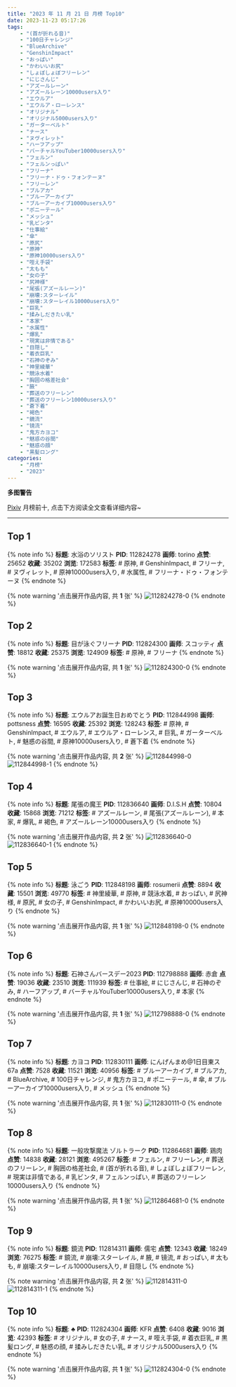 ```yaml
---
title: "2023 年 11 月 21 日 月榜 Top10"
date: 2023-11-23 05:17:26
tags:
    - "(首が折れる音)"
    - "100日チャレンジ"
    - "BlueArchive"
    - "GenshinImpact"
    - "おっぱい"
    - "かわいいお尻"
    - "しょぼしょぼフリーレン"
    - "にじさんじ"
    - "アズールレーン"
    - "アズールレーン10000users入り"
    - "エウルア"
    - "エウルア・ローレンス"
    - "オリジナル"
    - "オリジナル5000users入り"
    - "ガーターベルト"
    - "ナース"
    - "ヌヴィレット"
    - "ハーフアップ"
    - "バーチャルYouTuber10000users入り"
    - "フェルン"
    - "フェルンっぱい"
    - "フリーナ"
    - "フリーナ・ドゥ・フォンテーヌ"
    - "フリーレン"
    - "ブルアカ"
    - "ブルーアーカイブ"
    - "ブルーアーカイブ10000users入り"
    - "ポニーテール"
    - "メッシュ"
    - "乳ビンタ"
    - "仕事絵"
    - "傘"
    - "原尻"
    - "原神"
    - "原神10000users入り"
    - "咥え手袋"
    - "太もも"
    - "女の子"
    - "尻神様"
    - "尾張(アズールレーン)"
    - "崩壊:スターレイル"
    - "崩壊:スターレイル10000users入り"
    - "巨乳"
    - "揉みしだきたい乳"
    - "本家"
    - "水属性"
    - "爆乳"
    - "現実は非情である"
    - "目隠し"
    - "着衣巨乳"
    - "石神のぞみ"
    - "神里綾華"
    - "競泳水着"
    - "胸囲の格差社会"
    - "腋"
    - "葬送のフリーレン"
    - "葬送のフリーレン10000users入り"
    - "蒼下着"
    - "褐色"
    - "鏡流"
    - "镜流"
    - "鬼方カヨコ"
    - "魅惑の谷間"
    - "魅惑の顔"
    - "黒髪ロング"
categories:
    - "月榜"
    - "2023"
---
```


<i class="fa fa-triangle-exclamation"></i>**多图警告**<i class="fa fa-triangle-exclamation"></i>

[Pixiv](https://www.pixiv.net/) 月榜前十, 点击下方阅读全文查看详细内容~

<!-- more -->

---

## Top 1

{% note info %}
**标题**: 水浴のソリスト
**PID**: 112824278 **画师**: torino
**点赞**: 25652 **收藏**: 35202 **浏览**: 172583
**标签**: # 原神, # GenshinImpact, # フリーナ, # ヌヴィレット, # 原神10000users入り, # 水属性, # フリーナ・ドゥ・フォンテーヌ
{% endnote %}

{% note warning '点击展开作品内容, 共 **1** 张' %}
![112824278-0](https://i.pixiv.re/img-original/img/2023/10/25/08/47/18/112824278_p0.jpg)
{% endnote %}

## Top 2

{% note info %}
**标题**: 目が泳ぐフリーナ
**PID**: 112824300 **画师**: スコッティ
**点赞**: 18812 **收藏**: 25375 **浏览**: 124909
**标签**: # 原神, # フリーナ
{% endnote %}

{% note warning '点击展开作品内容, 共 **1** 张' %}
![112824300-0](https://i.pixiv.re/img-original/img/2023/10/25/00/00/18/112824300_p0.jpg)
{% endnote %}

## Top 3

{% note info %}
**标题**: エウルアお誕生日おめでとう
**PID**: 112844998 **画师**: pottsness
**点赞**: 16595 **收藏**: 25392 **浏览**: 128243
**标签**: # 原神, # GenshinImpact, # エウルア, # エウルア・ローレンス, # 巨乳, # ガーターベルト, # 魅惑の谷間, # 原神10000users入り, # 蒼下着
{% endnote %}

{% note warning '点击展开作品内容, 共 **2** 张' %}
![112844998-0](https://i.pixiv.re/img-original/img/2023/10/26/20/47/51/112844998_p0.jpg)
![112844998-1](https://i.pixiv.re/img-original/img/2023/10/26/20/47/51/112844998_p1.jpg)
{% endnote %}

## Top 4

{% note info %}
**标题**: 尾張の魔王
**PID**: 112836640 **画师**: D.I.S.H
**点赞**: 10804 **收藏**: 15868 **浏览**: 71212
**标签**: # アズールレーン, # 尾張(アズールレーン), # 本家, # 爆乳, # 褐色, # アズールレーン10000users入り
{% endnote %}

{% note warning '点击展开作品内容, 共 **2** 张' %}
![112836640-0](https://i.pixiv.re/img-original/img/2023/10/25/15/04/45/112836640_p0.png)
![112836640-1](https://i.pixiv.re/img-original/img/2023/10/25/15/04/45/112836640_p1.png)
{% endnote %}

## Top 5

{% note info %}
**标题**: 泳ごう
**PID**: 112848198 **画师**: rosumerii
**点赞**: 8894 **收藏**: 15501 **浏览**: 49770
**标签**: # 神里綾華, # 原神, # 競泳水着, # おっぱい, # 尻神様, # 原尻, # 女の子, # GenshinImpact, # かわいいお尻, # 原神10000users入り
{% endnote %}

{% note warning '点击展开作品内容, 共 **1** 张' %}
![112848198-0](https://i.pixiv.re/img-original/img/2023/10/25/23/09/16/112848198_p0.jpg)
{% endnote %}

## Top 6

{% note info %}
**标题**: 石神さんバースデー2023
**PID**: 112798888 **画师**: 赤倉
**点赞**: 19036 **收藏**: 23510 **浏览**: 111939
**标签**: # 仕事絵, # にじさんじ, # 石神のぞみ, # ハーフアップ, # バーチャルYouTuber10000users入り, # 本家
{% endnote %}

{% note warning '点击展开作品内容, 共 **1** 张' %}
![112798888-0](https://i.pixiv.re/img-original/img/2023/10/24/00/00/05/112798888_p0.jpg)
{% endnote %}

## Top 7

{% note info %}
**标题**: カヨコ
**PID**: 112830111 **画师**: にんげんまめ@1日目東ス67a
**点赞**: 7528 **收藏**: 11521 **浏览**: 40956
**标签**: # ブルーアーカイブ, # ブルアカ, # BlueArchive, # 100日チャレンジ, # 鬼方カヨコ, # ポニーテール, # 傘, # ブルーアーカイブ10000users入り, # メッシュ
{% endnote %}

{% note warning '点击展开作品内容, 共 **1** 张' %}
![112830111-0](https://i.pixiv.re/img-original/img/2023/10/25/06/33/40/112830111_p0.png)
{% endnote %}

## Top 8

{% note info %}
**标题**: 一般攻撃魔法 ゾルトラーク
**PID**: 112864681 **画师**: 鶏肉
**点赞**: 14838 **收藏**: 28121 **浏览**: 495267
**标签**: # フェルン, # フリーレン, # 葬送のフリーレン, # 胸囲の格差社会, # (首が折れる音), # しょぼしょぼフリーレン, # 現実は非情である, # 乳ビンタ, # フェルンっぱい, # 葬送のフリーレン10000users入り
{% endnote %}

{% note warning '点击展开作品内容, 共 **1** 张' %}
![112864681-0](https://i.pixiv.re/img-original/img/2023/10/26/17/51/15/112864681_p0.jpg)
{% endnote %}

## Top 9

{% note info %}
**标题**: 鏡流
**PID**: 112814311 **画师**: 儒宅
**点赞**: 12343 **收藏**: 18249 **浏览**: 76275
**标签**: # 鏡流, # 崩壊:スターレイル, # 腋, # 镜流, # おっぱい, # 太もも, # 崩壊:スターレイル10000users入り, # 目隠し
{% endnote %}

{% note warning '点击展开作品内容, 共 **2** 张' %}
![112814311-0](https://i.pixiv.re/img-original/img/2023/10/24/18/00/07/112814311_p0.jpg)
![112814311-1](https://i.pixiv.re/img-original/img/2023/10/24/18/00/07/112814311_p1.jpg)
{% endnote %}

## Top 10

{% note info %}
**标题**: ♣
**PID**: 112824304 **画师**: KFR
**点赞**: 6408 **收藏**: 9016 **浏览**: 42393
**标签**: # オリジナル, # 女の子, # ナース, # 咥え手袋, # 着衣巨乳, # 黒髪ロング, # 魅惑の顔, # 揉みしだきたい乳, # オリジナル5000users入り
{% endnote %}

{% note warning '点击展开作品内容, 共 **1** 张' %}
![112824304-0](https://i.pixiv.re/img-original/img/2023/10/25/00/00/19/112824304_p0.jpg)
{% endnote %}
